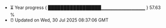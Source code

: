 - ⏳ Year progress { █████████████████▁▁▁▁▁▁▁▁▁▁▁▁▁ } 57.63 %
- ⏰ Updated on Wed, 30 Jul 2025 08:37:06 GMT

